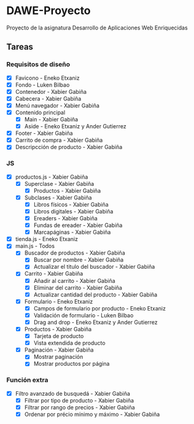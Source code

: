 # DAWE-Proyecto

Proyecto de la asignatura Desarrollo de Aplicaciones Web Enriquecidas

## Tareas

### Requisitos de diseño

- [X] Favicono - Eneko Etxaniz
- [X] Fondo - Luken Bilbao
- [X] Contenedor - Xabier Gabiña
- [X] Cabecera - Xabier Gabiña
- [X] Menú navegador - Xabier Gabiña
- [X] Contenido principal
  - [X] Main - Xabier Gabiña
  - [X] Aside - Eneko Etxaniz y Ander Gutierrez
- [X] Footer - Xabier Gabiña
- [X] Carrito de compra - Xabier Gabiña
- [X] Descripcción de producto - Xabier Gabiña

### JS

- [X] productos.js - Xabier Gabiña
  - [X] Superclase - Xabier Gabiña
    - [X] Productos - Xabier Gabiña
  - [X] Subclases - Xabier Gabiña
    - [X] Libros físicos - Xabier Gabiña
    - [X] Libros digitales - Xabier Gabiña
    - [X] Ereaders - Xabier Gabiña
    - [X] Fundas de ereader - Xabier Gabiña
    - [X] Marcapáginas - Xabier Gabiña
- [X] tienda.js - Eneko Etxaniz
- [X] main.js - Todos
  - [X] Buscador de productos - Xabier Gabiña
    - [X] Buscar por nombre - Xabier Gabiña
    - [X] Actualizar el titulo del buscador - Xabier Gabiña
  - [X] Carrito - Xabier Gabiña
    - [X] Añadir al carrito - Xabier Gabiña
    - [X] Eliminar del carrito - Xabier Gabiña
    - [X] Actualizar cantidad del producto - Xabier Gabiña
  - [X] Formulario - Eneko Etxaniz
    - [X] Campos de formulario por producto - Eneko Etxaniz
    - [X] Validación de formulario - Luken Bilbao
    - [X] Drag and drop - Eneko Etxaniz y Ander Gutierrez
  - [X] Productos - Xabier Gabiña
    - [X] Tarjeta de producto
    - [X] Vista extendida de producto
  - [X] Paginación - Xabier Gabiña
    - [X] Mostrar paginación
    - [X] Mostrar productos por página

### Función extra

- [X] Filtro avanzado de busquedá - Xabier Gabiña
  - [X] Filtrar por tipo de producto - Xabier Gabiña
  - [X] Filtrar por rango de precios - Xabier Gabiña
  - [X] Ordenar por précio mínimo y máximo - Xabier Gabiña
